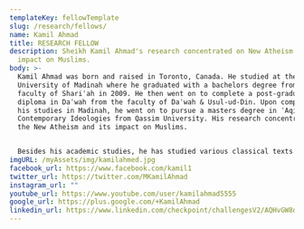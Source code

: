 ```yaml
---
templateKey: fellowTemplate
slug: /research/fellows/
name: Kamil Ahmad
title: RESEARCH FELLOW
description: Sheikh Kamil Ahmad's research concentrated on New Atheism and its
  impact on Muslims.
body: >-
  Kamil Ahmad was born and raised in Toronto, Canada. He studied at the Islamic
  University of Madinah where he graduated with a bachelors degree from the
  faculty of Shariʿah in 2009. He then went on to complete a post-graduate
  diploma in Daʿwah from the faculty of Daʿwah & Usul-ud-Din. Upon completing
  his studies in Madinah, he went on to pursue a masters degree in ʿAqidah &
  Contemporary Ideologies from Qassim University. His research concentrated on
  the New Atheism and its impact on Muslims. 


  Besides his academic studies, he has studied various classical texts in different Islamic disciplines under several scholars during his stay in Saudi Arabia. Over the last decade, he has lectured in various countries and appeared on a number of satellite channels, including Peace TV and Huda TV. He has also been teaching for the Islamic Online University since 2010 where he currently serves as assistant professor for the MAIS (Masters in Islamic Studies) program.
imgURL: /myAssets/img/kamilahmed.jpg
facebook_url: https://www.facebook.com/kamil1
twitter_url: https://twitter.com/MKamilAhmad
instagram_url: ""
youtube_url: https://www.youtube.com/user/kamilahmad5555
google_url: https://plus.google.com/+KamilAhmad
linkedin_url: https://www.linkedin.com/checkpoint/challengesV2/AQHvGW8dNJmS4gAAAXNs67yc-sDYkHYJsnrEDVNyZ11xfSAfS0tIuEFmk-cAMtyjkMlDpWh9HFucK73_d53oRevy4Cejy1n5Rg
---
```

